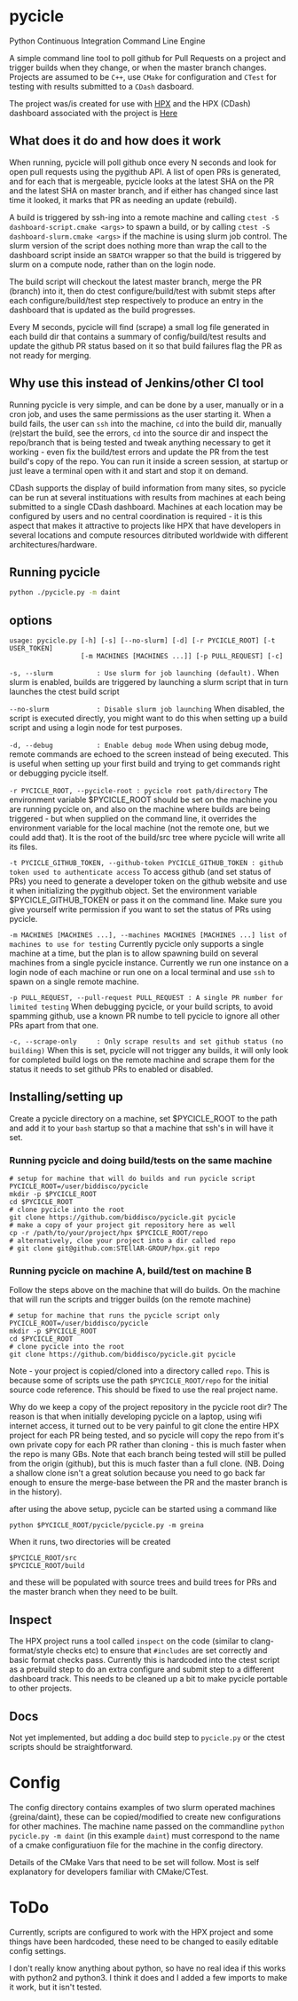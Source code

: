# pycicle
Python Continuous Integration Command Line Engine

A simple command line tool to poll github for Pull Requests on a project and trigger builds when they change,
or when the master branch changes. Projects are assumed to be `C++`, use `CMake` for configuration and `CTest`
for testing with results submitted to a `CDash` dasboard.

The project was/is created for use with [HPX](https://github.com/STEllAR-GROUP/hpx)
and the HPX (CDash) dashboard associated with the project is [Here](http://cdash.cscs.ch/index.php?project=HPX)

## What does it do and how does it work
When running, pycicle will poll github once every N seconds and look for open pull requests using the pygithub API.
A list of open PRs is generated, and for each that is mergeable, pycicle looks at the latest SHA on the PR
and the latest SHA on master branch, and if either has changed since last time it looked,
it marks that PR as needing an update (rebuild).

A build is triggered by ssh-ing into a remote machine and calling `ctest -S dashboard-script.cmake <args>`
to spawn a build, or by calling `ctest -S dashboard-slurm.cmake <args>` if the machine is using slurm job control.
The slurm version of the script does nothing more than wrap the call to the dashboard script
inside an `SBATCH` wrapper so that the build is triggered by slurm on a compute node, rather than on the login node.

The build script will checkout the latest master branch, merge the PR (branch) into it,
then do ctest configure/build/test with submit steps after each configure/build/test step respectively
to produce an entry in the dashboard that is updated as the build progresses.

Every M seconds, pycicle will find (scrape) a small log file generated in each build dir that contains a summary
of config/build/test results and update the github PR status based on it so that build failures
flag the PR as not ready for merging.

## Why use this instead of Jenkins/other CI tool
Running pycicle is very simple, and can be done by a user, manually or in a cron job, and uses the
same permissions as the user starting it. When a build fails, the user can `ssh` into the machine, `cd` into
the build dir, manually (re)start the build, see the errors, `cd` into the source dir and inspect the repo/branch that
is being tested and tweak anything necessary to get it working - even fix the build/test errors and update the PR
from the test build's copy of the repo.
You can run it inside a screen session, at startup or just leave a terminal open with it and start and stop it
on demand.

CDash supports the display of build information from many sites, so pycicle can be run at several instituations
with results from machines at each being submitted to a single CDash dashboard.
Machines at each location may be configured by users and no central coordination is required -
it is this aspect that makes it attractive to projects like HPX that have developers in several
locations and compute resources ditributed worldwide with different architectures/hardware.

## Running pycicle
```bash
python ./pycicle.py -m daint
```

## options
```
usage: pycicle.py [-h] [-s] [--no-slurm] [-d] [-r PYCICLE_ROOT] [-t USER_TOKEN]
                  [-m MACHINES [MACHINES ...]] [-p PULL_REQUEST] [-c]
```

`-s, --slurm           : Use slurm for job launching (default).`
When slurm is enabled, builds are triggered by launching a slurm script that in turn launches the ctest build script

`--no-slurm            : Disable slurm job launching`
When disabled, the script is executed directly, you might want to do this when setting up a build script
and using a login node for test purposes.

`-d, --debug           : Enable debug mode`
When using debug mode, remote commands are echoed to the screen instead of being executed. This is useful
when setting up your first build and trying to get commands right or debugging pycicle itself.

`-r PYCICLE_ROOT, --pycicle-root : pycicle root path/directory`
The environment variable $PYCICLE_ROOT should be set on the machine you are running pycicle on,
and also on the machine where builds are being triggered - but when supplied on the command line,
it overrides the environment variable for the local machine (not the remote one, but we could add that).
It is the root of the build/src tree where pycicle will write all its files.

`-t PYCICLE_GITHUB_TOKEN, --github-token PYCICLE_GITHUB_TOKEN : github token used to authenticate access`
To access github (and set status of PRs) you need to generate a developer token on the github website and use it
when initializing the pygithub object. Set the environment variable $PYCICLE_GITHUB_TOKEN or pass it on the
command line.
Make sure you give yourself write permission if you want to set the status of PRs using pycicle.

`-m MACHINES [MACHINES ...], --machines MACHINES [MACHINES ...] list of machines to use for testing`
Currently pycicle only supports a single machine at a time, but the plan is to allow spawning build on several
machines from a single pycicle instance. Currently we run one instance on a login node of each machine or run
one on a local terminal and use `ssh` to spawn on a single remote machine.

`-p PULL_REQUEST, --pull-request PULL_REQUEST : A single PR number for limited testing`
When debugging pycicle, or your build scripts, to avoid spamming github, use a known PR numbe to tell pycicle
to ignore all other PRs apart from that one.

`-c, --scrape-only     : Only scrape results and set github status (no building)`
When this is set, pycicle will not trigger any builds, it will only look for completed build logs on the remote
machine and scrape them for the status it needs to set github PRs to enabled or disabled.

## Installing/setting up
Create a pycicle directory on a machine, set $PYCICLE_ROOT to the path and add it
to your `bash` startup so that a machine that ssh's in will have it set.

### Running pycicle and doing build/tests on the same machine
```
# setup for machine that will do builds and run pycicle script
PYCICLE_ROOT=/user/biddisco/pycicle
mkdir -p $PYCICLE_ROOT
cd $PYCICLE_ROOT
# clone pycicle into the root
git clone https://github.com/biddisco/pycicle.git pycicle
# make a copy of your project git repository here as well
cp -r /path/to/your/project/hpx $PYCICLE_ROOT/repo
# alternatively, cloe your project into a dir called repo
# git clone git@github.com:STEllAR-GROUP/hpx.git repo
```

### Running pycicle on machine A, build/test on machine B
Follow the steps above on the machine that will do builds.
On the machine that will run the scripts and trigger builds (on the remote machine)
```
# setup for machine that runs the pycicle script only
PYCICLE_ROOT=/user/biddisco/pycicle
mkdir -p $PYCICLE_ROOT
cd $PYCICLE_ROOT
# clone pycicle into the root
git clone https://github.com/biddisco/pycicle.git pycicle
```

Note - your project is copied/cloned into a directory called `repo`.
This is because some of scripts use the path `$PYCICLE_ROOT/repo` for the initial
source code reference. This should be fixed to use the real project name.

Why do we keep a copy of the project repository in the pycicle root dir?
The reason is that when initially developing pycicle on a laptop, using wifi internet access,
it turned out to be very painful to git clone the entire HPX project for each PR being tested,
and so pycicle will copy the repo from it's own private copy for each PR
rather than cloning - this is much faster when the repo is many GBs.
Note that each branch being tested will still be pulled from the origin (github),
but this is much faster than a full clone.
(NB. Doing a shallow clone isn't a great solution because you need to go back far enough
to ensure the merge-base between the PR and the master branch is in the history).

after using the above setup, pycicle can be started using a command like
```
python $PYCICLE_ROOT/pycicle/pycicle.py -m greina
```
When it runs, two directories will be created
```
$PYCICLE_ROOT/src
$PYCICLE_ROOT/build
```
and these will be populated with source trees and build trees for PRs and the master branch
when they need to be built.

## Inspect
The HPX project runs a tool called `inspect` on the code (similar to clang-format/style checks etc) to ensure
that `#includes` are set correctly and basic format checks pass.
Currently this is hardcoded into the ctest script as a prebuild step to do
an extra configure and submit step to a different dashboard track. This needs to be cleaned up a bit to make
pycicle portable to other projects.

## Docs
Not yet implemented, but adding a doc build step to `pycicle.py` or the ctest scripts should be straightforward.

# Config
The config directory contains examples of two slurm operated machines {greina/daint}, these can be
copied/modified to create new configurations for other machines.
The machine name passed on the commandline `python pycicle.py -m daint` (in this example `daint`)
must correspond to the name of a cmake configuratiuon file for the machine in the config
directory.

Details of the CMake Vars that need to be set will follow. Most is self explanatory for developers
familiar with CMake/CTest.

# ToDo
Currently, scripts are configured to work with the HPX project and some things have been hardcoded,
these need to be changed to easily editable config settings.

I don't really know anything about python, so have no real idea if this works with python2
and python3. I think it does and I added a few imports to make it work, but it isn't tested.

